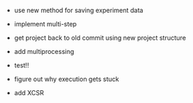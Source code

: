 * use new method for saving experiment data
* implement multi-step
* get project back to old commit using new project structure
* add multiprocessing
* test!!

* figure out why execution gets stuck
 
* add XCSR
